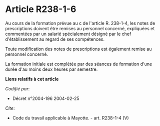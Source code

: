 # Article R238-1-6

Au cours de la formation prévue au c de l'article R. 238-1-4, les notes de prescriptions doivent être remises au personnel
concerné, expliquées et commentées par un salarié spécialement désigné par le chef d'établissement au regard de ses
compétences. 

Toute modification des notes de prescriptions est également remise au personnel concerné. 

La formation initiale est complétée par des séances de formation d'une durée d'au moins deux heures par semestre.

**Liens relatifs à cet article**

_Codifié par_:

  - Décret n°2004-196 2004-02-25

_Cite_:

  - Code du travail applicable à Mayotte. - art. R238-1-4 (V)
